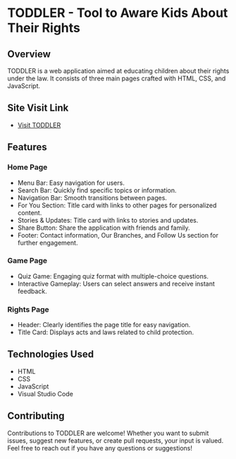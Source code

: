 # TODDLER - Tool to Aware Kids About Their Rights

## Overview
TODDLER is a web application aimed at educating children about their rights under the law. It consists of three main pages crafted with HTML, CSS, and JavaScript.

## Site Visit Link
- [Visit TODDLER](https://afzalkhan7.github.io/Toddler/)

## Features
### Home Page
- Menu Bar: Easy navigation for users.
- Search Bar: Quickly find specific topics or information.
- Navigation Bar: Smooth transitions between pages.
- For You Section: Title card with links to other pages for personalized content.
- Stories & Updates: Title card with links to stories and updates.
- Share Button: Share the application with friends and family.
- Footer: Contact information, Our Branches, and Follow Us section for further engagement.

### Game Page
- Quiz Game: Engaging quiz format with multiple-choice questions.
- Interactive Gameplay: Users can select answers and receive instant feedback.

### Rights Page
- Header: Clearly identifies the page title for easy navigation.
- Title Card: Displays acts and laws related to child protection.

## Technologies Used
- HTML
- CSS
- JavaScript
- Visual Studio Code

## Contributing
Contributions to TODDLER are welcome! Whether you want to submit issues, suggest new features, or create pull requests, your input is valued.
Feel free to reach out if you have any questions or suggestions!
